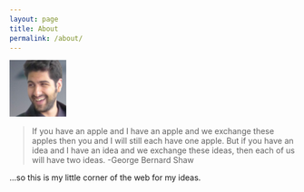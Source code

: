 ```yaml
---
layout: page
title: About
permalink: /about/
---
```


<div>
<img class="author-thumb" src="/assets/images/profile.png" alt="Author's profile picture" style="width:100px; padding-right: 50px; " />
</div>

> If you have an apple and I have an apple and we exchange these apples then you and I will still each have one apple. But if you have an idea and I have an idea and we exchange these ideas, then each of us will have two ideas. -George Bernard Shaw

...so this is my little corner of the web for my ideas. 
